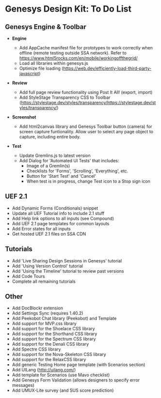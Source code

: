 Genesys Design Kit: To Do List
==============================

Genesys Engine & Toolbar
------------------------

- **Engine**
  - Add AppCache manifest file for prototypes to work correctly when offline (remote testing outside SSA network). Refer to https://www.html5rocks.com/en/mobile/workingoffthegrid/
  - Load all libraries within genesys.js
  - Optimize file loading (https://web.dev/efficiently-load-third-party-javascript)

- **Review**
  - Add full page review functionality using Post It All! (export, import)
  - Add StyleStage Transparency CSS to Toolbar (https://stylestage.dev/styles/transparency/https://stylestage.dev/styles/transparency/)

- **Screenshot**
  - Add html2canvas library and Genesys Toolbar button (camera) for screen capture funtionality. Allow user to select any page object to capture, including entire body.

- **Test**
  - Update Gremlins.js to latest version
  - Add Dialog for 'Automated UI Tests' that includes:
    - Image of a Gremlin(s)
    - Checklists for 'Forms', 'Scrolling', 'Everything', etc.
    - Button for 'Start Test' and 'Cancel'
    - When test is in progress, change Test icon to a Stop sign icon

UEF 2.1
-------

- Add Dynamic Forms (Conditionals) snippet
- Update all UEF Tutorial info to include 2.1 stuff
- Add Help link options to all inputs (see Compound)
- Add UEF 2.1 page templates for common layouts
- Add Error states for all inputs
- Get hosted UEF 2.1 files on SSA CDN

Tutorials
---------

- Add 'Live Sharing Design Sessions in Genesys' tutorial
- Add 'Using Version Control' tutorial
- Add 'Using the Timeline' tutorial to review past versions
- Add Code Tours
- Complete all remaining tutorials

Other
-----

- Add DocBlockr extension
- Add Settings Sync (requires 1.40.2)
- Add Peekobot Chat library (Peekobot) and Template
- Add support for MVP.css library
- Add support for the Shoelace CSS library
- Add support for the Shorthand CSS library
- Add support for the Spectrum CSS library
- Add support for the Denali CSS library
- Add Spectre CSS library
- Add support for the Nova-Skeleton CSS library
- Add support for the RelaxCSS library
- Add generic Testing Home page template (with Scenarios section)
- Add UILang (http://uilang.com/)
- Add template for Scenarios (use Mavo checklist)
- Add Genesys Form Validation (allows designers to specify error messages)
- Add UMUX-Lite survey (and SUS score prediction)
